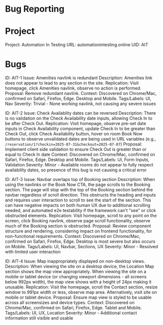 # Bug Reporting

# Project

Project: Automation In Testing
URL:     automationintesting.online
UID:     AIT

# Bugs

ID:             AIT-1
Issue:          Amenities navlink is redundant
Description:    Amenities link does not appear to lead to any section in the site.
Replication:    Visit homepage, click Amenities navlink, observe no action is performed.
Proposal:       Remove redundant navlink.
Context:        Discovered on Chrome/Mac, confirmed on Safari, Firefox, Edge. Desktop and Mobile.
Tags/Labels:    UI, Nav
Severity:       Trivial - None working navlink, not causing any severe issues


ID:             AIT-2
Issue:          Check Availablity dates can be reversed
Description:    There is no validation on the Check Availability date inputs,
                allowing Check In to be after Check Out.
Replication:    Visit homepage, observe pre-set date inputs in Check Availability component,
                update Check In to be greater than Check Out, click Check Availability button,
                hover on room Book Now buttons to observe unvalidated dates are being used in
                URL variables (e.g., `/reservation/1?checkin=2025-07-31&checkout=2025-07-07`)
Proposal:       Implement client side validation to ensure Check Out is greater than or
                equal to Check In date
Context:        Discovered on Chrome/Mac, confirmed on Safari, Firefox, Edge. Desktop and Mobile.
Tags/Labels:    UI, Form Inputs, Validation
Severity:       Minor - Available rooms do not appear to fully respect availability dates, so
                presence of this bug is not causing a critical error


ID:             AIT-3
Issue:          Navbar overlaps top of Booking section
Description:    When using the navlinks or the Book Now CTA, the page scrolls to the Booking section.
                The page will stop with the top of the Booking section behind the navbar regardless
                of scroll direction. This obstructs the heading and inputs and requires user
                interaction to scroll to see the start of the section.
                This can have negative impacts on both human UX due to additional scrolling needed,
                and automated e2e testability if the framework can't "see" or click obstructed
                elements.
Replication:    Visit homepage, scroll to any point on the screen, click Booking navlink, observe
                page scroll functionality, observe much of the Booking section is obstructed.
Proposal:       Review component structure and rendering, considering impact on frontend functionality,
                for non-functional requirements.
Context:        Discovered on Chrome/Mac, confirmed on Safari, Firefox, Edge. Desktop is most severe
                but also occurs on Mobile.
Tags/Labels:    UI, Navbar, Sections, UX
Severity:       Minor - Resolved with limited user interaction

ID:             AIT-4
Issue:          Map inappropriately displayed on non-desktop views.
Description:    When viewing the site on a desktop device, the Location Map section shows the map view
                appropriately. When viewing the site on a mobile or tablet device (or changing viewport
                dimensions - all screens below 992px width), the map view shows with a height of 24px
                making it unusable.
Replication:    Visit the homepage, scroll the Contact section, resize window to 991px width or less,
                observe map area. Alternatively, visit site on mobile or tablet device.
Proposal:       Ensure map view is styled to be usable across all screensizes and device types.
Context:        Discovered on Chrome/Mac, confirmed on Safari, Firefox, Edge. Tablet and Mobile.
Tags/Labels:    UI, UX, Location
Severity:       Minor - Additional contact information still visible and usable
